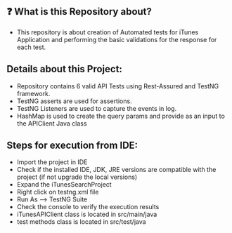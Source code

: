 ## :question: What is this Repository about?

- This repository is about creation of Automated tests for iTunes Application and performing the basic validations for the response for each test.

## Details about this Project:

- Repository contains 6 valid API Tests using Rest-Assured and TestNG framework.
- TestNG asserts are used for assertions.
- TestNG Listeners are used to capture the events in log.
- HashMap is used to create the query params and provide as an input to the APIClient Java class

## Steps for execution from IDE:

- Import the project in IDE
- Check if the installed IDE, JDK, JRE versions are compatible with the project (if not upgrade the local versions)
- Expand the iTunesSearchProject
- Right click on testng.xml file
- Run As --> TestNG Suite
- Check the console to verify the execution results
- iTunesAPIClient class is located in src/main/java
- test methods class is located in src/test/java



